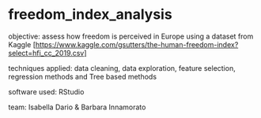 # freedom_index_analysis
objective: assess how freedom is perceived in Europe using a dataset from Kaggle [https://www.kaggle.com/gsutters/the-human-freedom-index?select=hfi_cc_2019.csv]

techniques applied: data cleaning, data exploration, feature selection, regression methods and Tree based methods 

software used: RStudio 

team: Isabella Dario & Barbara Innamorato 
